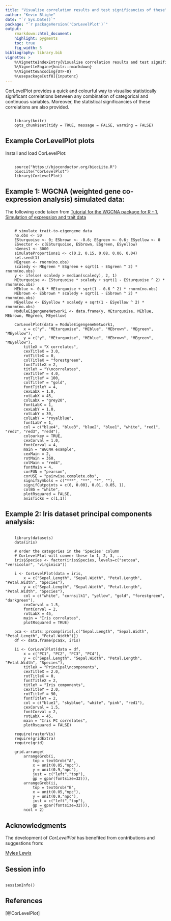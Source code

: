 ```yaml
---
title: "Visualise correlation results and test significancies of these"
author: "Kevin Blighe"
date: "`r Sys.Date()`"
package: "`r packageVersion('CorLevelPlot')`"
output:
    rmarkdown::html_document:
    highlight: pygments
    toc: true
    fig_width: 5
bibliography: library.bib
vignette: >
    %\VignetteIndexEntry{Visualise correlation results and test significancies of these}
    %\VignetteEngine{knitr::rmarkdown}
    %\VignetteEncoding{UTF-8}
    %\usepackage[utf8]{inputenc}
---
```


CorLevelPlot provides a quick and colourful way to visualise
statistically significant correlations between any combination of
categorical and continuous variables. Moreover, the statistical
significancies of these correlations are also provided.

```{r, echo=FALSE}

    library(knitr)
    opts_chunk$set(tidy = TRUE, message = FALSE, warning = FALSE)

```

## Example CorLevelPlot plots

Install and load CorLevelPlot:

```{r}

    source("https://bioconductor.org/biocLite.R")
    biocLite("CorLevelPlot")
    library(CorLevelPlot)

```

## Example 1: WGCNA (weighted gene co-expression analysis) simulated data:

The following code taken from [Tutorial for the WGCNA package for R - 1. Simulation of expression and trait data](https://labs.genetics.ucla.edu/horvath/CoexpressionNetwork/Rpackages/WGCNA/Tutorials/Simulated-01-dataSimulation.pdf)

```{r ex1, fig.height = 8, fig.width = 8, fig.cap = "Example 1: WGCNA trait-to-eigengene plot"}

    # simulate trait-to-eigengene data
    no.obs <- 50
    ESturquoise <- 0; ESbrown <- -0.6; ESgreen <- 0.6; ESyellow <- 0
    ESvector <- c(ESturquoise, ESbrown, ESgreen, ESyellow)
    nGenes1 <- 3000
    simulateProportions1 <- c(0.2, 0.15, 0.08, 0.06, 0.04)
    set.seed(1)
    MEgreen <- rnorm(no.obs)
    scaledy <- MEgreen * ESgreen + sqrt(1 - ESgreen ^ 2) * rnorm(no.obs)
    y <- ifelse( scaledy > median(scaledy), 2, 1)
    MEturquoise <- ESturquoise * scaledy + sqrt(1 - ESturquoise ^ 2) * rnorm(no.obs)
    MEblue <- 0.6 * MEturquoise + sqrt(1 - 0.6 ^ 2) * rnorm(no.obs)
    MEbrown <- ESbrown * scaledy + sqrt(1 - ESbrown ^ 2) * rnorm(no.obs)
    MEyellow <- ESyellow * scaledy + sqrt(1 - ESyellow ^ 2) * rnorm(no.obs)
    ModuleEigengeneNetwork1 <- data.frame(y, MEturquoise, MEblue, MEbrown, MEgreen, MEyellow)

    CorLevelPlot(data = ModuleEigengeneNetwork1,
        x = c("y", "MEturquoise", "MEblue", "MEbrown", "MEgreen", "MEyellow"),
        y = c("y", "MEturquoise", "MEblue", "MEbrown", "MEgreen", "MEyellow"),
        titleX = "X correlates",
        cexTitleX = 3.0,
        rotTitleX = 0,
        colTitleX = "forestgreen",
        fontTitleX = 2,
        titleY = "Y\ncorrelates",
        cexTitleY = 4.0,
        rotTitleY = 100,
        colTitleY = "gold",
        fontTitleY = 4,
        cexLabX = 1.0,
        rotLabX = 45,
        colLabX = "grey20",
        fontLabX = 1,
        cexLabY = 1.0,
        rotLabY = 30,
        colLabY = "royalblue",
        fontLabY = 1,
        col = c("blue4", "blue3", "blue2", "blue1", "white", "red1", "red2", "red3", "red4"),
        colourkey = TRUE,
        cexCorval = 1.0,
        fontCorval = 4,
        main = "WGCNA example",
        cexMain = 2,
        rotMain = 360,
        colMain = "red4",
        fontMain = 4,
        corFUN = "pearson",
        corUSE = "pairwise.complete.obs",
        signifSymbols = c("***", "**", "*", ""),
        signifCutpoints = c(0, 0.001, 0.01, 0.05, 1),
        colBG = "white",
        plotRsquared = FALSE,
        axisTicks = c(1,1))

```

## Example 2: Iris dataset principal components analysis:

```{r ex2, fig.height = 8, fig.width = 14, fig.cap = "Example 2: Iris dataset principal components analysis"}

    library(datasets)
    data(iris)

    # order the categories in the 'Species' column
    # CorLevelPlot will conver these to 1, 2, 3, ...
    iris$Species <- factor(iris$Species, levels=c("setosa", "versicolor", "virginica"))

    i <- CorLevelPlot(data = iris,
        x = c("Sepal.Length", "Sepal.Width", "Petal.Length", "Petal.Width", "Species"),
        y = c("Sepal.Length", "Sepal.Width", "Petal.Length", "Petal.Width", "Species"),
        col = c("white", "cornsilk1", "yellow", "gold", "forestgreen", "darkgreen"),
        cexCorval = 1.5,
        fontCorval = 2,
        rotLabX = 45,
        main = "Iris correlates",
        plotRsquared = TRUE)

    pca <- stats::prcomp(iris[,c("Sepal.Length", "Sepal.Width", "Petal.Length", "Petal.Width")])
    df <- data.frame(pca$x, iris)

    ii <- CorLevelPlot(data = df,
        x = c("PC1", "PC2", "PC3", "PC4"),
        y = c("Sepal.Length", "Sepal.Width", "Petal.Length", "Petal.Width", "Species"),
        titleX = "Principal\ncomponents",
        cexTitleX = 2.0,
        rotTitleX = 0,
        fontTitleX = 2,
        titleY = "Iris components",
        cexTitleY = 2.0,
        rotTitleY = 90,
        fontTitleY = 2,
        col = c("blue1", "skyblue", "white", "pink", "red1"),
        cexCorval = 1.5,
        fontCorval = 2,
        rotLabX = 45,
        main = "Iris PC correlates",
        plotRsquared = FALSE)

    require(rasterVis)
    require(gridExtra)
    require(grid)

    grid.arrange(
        arrangeGrob(i,
            top = textGrob("A",
            x = unit(0.05,"npc"),
            y = unit(0.9,"npc"),
            just = c("left","top"),
            gp = gpar(fontsize=32))),
        arrangeGrob(ii,
            top = textGrob("B",
            x = unit(0.05,"npc"),
            y = unit(0.9,"npc"),
            just = c("left","top"),
            gp = gpar(fontsize=32))),
        ncol = 2)

```


## Acknowledgments

The development of *CorLevelPlot* has benefited from contributions and suggestions from:

[Myles Lewis](https://www.qmul.ac.uk/whri/people/academic-staff/items/lewismyles.html)

## Session info

```{r}

sessionInfo()

```

## References

[@CorLevelPlot]
